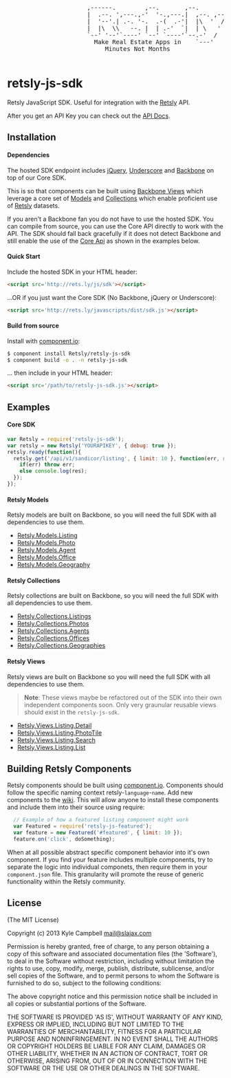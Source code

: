<pre>
                      ,------.        ,--.       ,--.
                      |  .--. ',---.,-'  '-.,---.|  ,--. ,--.
                      |  '--'.| .-. '-.  .-(  .-'|  |\  '  /
                      |  |\  \\   --. |  | .-'  `|  | \   '
                      `--' '--'`----' `--' `----'`--.-'  /
                        Make Real Estate Apps in    `---'
                           Minutes Not Months

</pre>

# retsly-js-sdk

  Retsly JavaScript SDK. Useful for integration with the [Retsly](http://rets.ly) API.

  After you get an API Key you can check out the [API Docs](http://rets.ly/docs).

## Installation

#### Dependencies

  The hosted SDK endpoint includes [jQuery](https://github.com/jquery/jquery),
  [Underscore](https://github.com/documentcloud/underscore/) and [Backbone](https://github.com/documentcloud/backbone)
  on top of our Core SDK.

  This is so that components can be built using [Backbone Views](http://backbonejs.org/#View) which leverage
  a core set of [Models](http://backbonejs.org/#Model) and [Collections](http://backbonejs.org/#Collection)
  which enable proficient use of [Retsly](http://rets.ly) datasets.

  If you aren't a Backbone fan you do not have to use the hosted SDK. You can compile from source, you can use the
  Core API directly to work with the API. The SDK should fall back gracefully if it does not detect Backbone and still
  enable the use of the [Core Api](https://github.com/Retsly/retsly-js-sdk/blob/master/index.js#L32) as shown in the
  examples below.

#### Quick Start

  Include the hosted SDK in your HTML header:

  ```html
<script src='http://rets.ly/js/sdk'></script>
  ```

  ...OR if you just want the Core SDK (No Backbone, jQuery or Underscore):

  ```html
<script src='http://rets.ly/javascripts/dist/sdk.js'></script>
  ```

#### Build from source

  Install with [component.io](https://github.com/component/component):

  ```bash
  $ component install Retsly/retsly-js-sdk
  $ component build -o . -n retsly-js-sdk
  ```

  ... then include in your HTML header:

  ```html
<script src='/path/to/retsly-js-sdk.js'></script>
  ```

## Examples

#### Core SDK

  ```javascript
  var Retsly = require('retsly-js-sdk');
  var retsly = new Retsly('YOURAPIKEY', { debug: true });
  retsly.ready(function(){
    retsly.get('/api/v1/sandicor/listing', { limit: 10 }, function(err, res) {
      if(err) throw err;
      else console.log(res);
    });
  });
  ```

#### Retsly Models

  Retsly models are built on Backbone, so you will need the full SDK with all dependencies to use them.

  - [Retsly.Models.Listing](https://github.com/Retsly/retsly-js-sdk/blob/master/index.js#L282)
  - [Retsly.Models.Photo](https://github.com/Retsly/retsly-js-sdk/blob/master/index.js#L317)
  - [Retsly.Models.Agent](https://github.com/Retsly/retsly-js-sdk/blob/master/index.js#L336)
  - [Retsly.Models.Office](https://github.com/Retsly/retsly-js-sdk/blob/master/index.js#L352)
  - [Retsly.Models.Geography](https://github.com/Retsly/retsly-js-sdk/blob/master/index.js#L368)

#### Retsly Collections

  Retsly collections are built on Backbone, so you will need the full SDK with all dependencies to use them.

  - [Retsly.Collections.Listings](https://github.com/Retsly/retsly-js-sdk/blob/master/index.js#L390)
  - [Retsly.Collections.Photos](https://github.com/Retsly/retsly-js-sdk/blob/master/index.js#L415)
  - [Retsly.Collections.Agents](https://github.com/Retsly/retsly-js-sdk/blob/master/index.js#L440)
  - [Retsly.Collections.Offices](https://github.com/Retsly/retsly-js-sdk/blob/master/index.js#L457)
  - [Retsly.Collections.Geographies](https://github.com/Retsly/retsly-js-sdk/blob/master/index.js#L474)

#### Retsly Views

  Retsly views are built on Backbone so you will need the full SDK with all dependencies to use them.

  > **Note**: These views maybe be refactored out of the SDK into their own independent components soon.
  > Only very graunular reusable views should exist in the `retsly-js-sdk`.

  - [Retsly.Views.Listing.Detail](https://github.com/Retsly/retsly-js-sdk/blob/master/index.js#L506)
  - [Retsly.Views.Listing.PhotoTile](https://github.com/Retsly/retsly-js-sdk/blob/master/index.js#L553)
  - [Retsly.Views.Listing.Search](https://github.com/Retsly/retsly-js-sdk/blob/master/index.js#L604)
  - [Retsly.Views.Listing.List](https://github.com/Retsly/retsly-js-sdk/blob/master/index.js#L634)


## Building Retsly Components

  Retsly components should be built using [component.io](https://github.com/component/component).
  Components should follow the specific naming context retsly-`language`-`name`. Add new components to the
  [wiki](https://github.com/Retsly/retsly-js-sdk/wiki/Component-List). This will allow anyone to install
  these components and include them into their source using require:

  ```javascript
    // Example of how a featured listing component might work
    var Featured = require('retsly-js-featured');
    var feature = new Featured('#featured', { limit: 10 });
    feature.on('click', doSomething);
  ```

  When at all possible abstract specific component behavior into it's own component. If you find your feature
  includes multiple components, try to separate the logic into individual componets, then require them in your
  `component.json` file. This granularity will promote the reuse of generic functionality within the Retsly community.

## License

(The MIT License)

Copyright (c) 2013 Kyle Campbell <mail@slajax.com>

Permission is hereby granted, free of charge, to any person obtaining a copy of this software and associated documentation files (the 'Software'), to deal in the Software without restriction, including without limitation the rights to use, copy, modify, merge, publish, distribute, sublicense, and/or sell copies of the Software, and to permit persons to whom the Software is furnished to do so, subject to the following conditions:

The above copyright notice and this permission notice shall be included in all copies or substantial portions of the Software.

THE SOFTWARE IS PROVIDED 'AS IS', WITHOUT WARRANTY OF ANY KIND, EXPRESS OR IMPLIED, INCLUDING BUT NOT LIMITED TO THE WARRANTIES OF MERCHANTABILITY, FITNESS FOR A PARTICULAR PURPOSE AND NONINFRINGEMENT. IN NO EVENT SHALL THE AUTHORS OR COPYRIGHT HOLDERS BE LIABLE FOR ANY CLAIM, DAMAGES OR OTHER LIABILITY, WHETHER IN AN ACTION OF CONTRACT, TORT OR OTHERWISE, ARISING FROM, OUT OF OR IN CONNECTION WITH THE SOFTWARE OR THE USE OR OTHER DEALINGS IN THE SOFTWARE.
